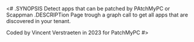 <#
.SYNOPSIS
Detect apps that can be patched by PAtchMyPC or Scappman
.DESCRIPTion
Page trough a graph call to get all apps that are discovered in your tenant.

Coded by Vincent Verstraeten in 2023 for PatchMyPC
#>
